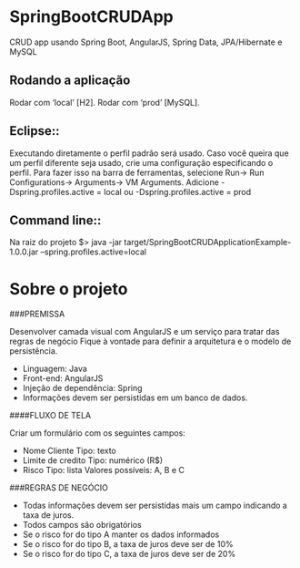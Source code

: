 # SpringBootCRUDApp
CRUD app usando Spring Boot, AngularJS, Spring Data, JPA/Hibernate e MySQL


## Rodando a aplicação
Rodar com ‘local’ [H2]. 
Rodar com ‘prod’ [MySQL].

## Eclipse:: 
Executando diretamente o perfil padrão será usado. Caso você queira que um perfil diferente seja usado, crie uma configuração especificando o perfil. Para fazer isso na barra de ferramentas, selecione Run-> Run Configurations-> Arguments-> VM Arguments. Adicione -Dspring.profiles.active = local ou -Dspring.profiles.active = prod

## Command line::
Na raiz do projeto
$> java -jar target/SpringBootCRUDApplicationExample-1.0.0.jar –spring.profiles.active=local



# Sobre o projeto


###PREMISSA

Desenvolver camada visual com AngularJS e um serviço para tratar das
regras de negócio
Fique à vontade para definir a arquitetura e o modelo de persistência.

- Linguagem: Java
- Front-end: AngularJS
- Injeção de dependência: Spring
- Informações devem ser persistidas em um banco de dados. 


####FLUXO DE TELA

Criar um formulário com os seguintes campos:
- Nome Cliente
Tipo: texto
- Limite de credito
Tipo: numérico (R$)
- Risco
Tipo: lista
Valores possíveis: A, B e C 

###REGRAS DE NEGÓCIO

- Todas informações devem ser persistidas mais um campo indicando a
taxa de juros.
- Todos campos são obrigatórios
- Se o risco for do tipo A manter os dados informados
- Se o risco for do tipo B, a taxa de juros deve ser de 10%
- Se o risco for do tipo C, a taxa de juros deve ser de 20% 